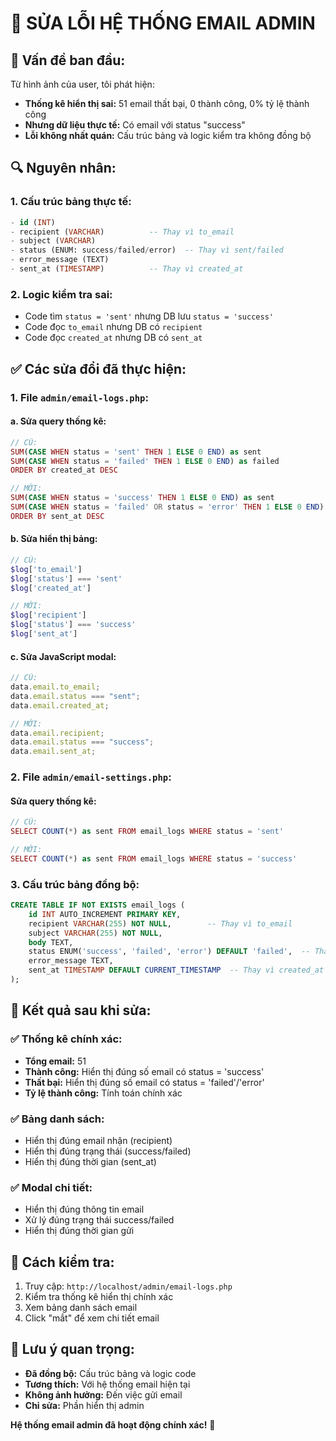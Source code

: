 # 🔧 SỬA LỖI HỆ THỐNG EMAIL ADMIN

## 🐛 Vấn đề ban đầu:

Từ hình ảnh của user, tôi phát hiện:

- **Thống kê hiển thị sai:** 51 email thất bại, 0 thành công, 0% tỷ lệ thành công
- **Nhưng dữ liệu thực tế:** Có email với status "success"
- **Lỗi không nhất quán:** Cấu trúc bảng và logic kiểm tra không đồng bộ

## 🔍 Nguyên nhân:

### 1. **Cấu trúc bảng thực tế:**

```sql
- id (INT)
- recipient (VARCHAR)          -- Thay vì to_email
- subject (VARCHAR)
- status (ENUM: success/failed/error)  -- Thay vì sent/failed
- error_message (TEXT)
- sent_at (TIMESTAMP)          -- Thay vì created_at
```

### 2. **Logic kiểm tra sai:**

- Code tìm `status = 'sent'` nhưng DB lưu `status = 'success'`
- Code đọc `to_email` nhưng DB có `recipient`
- Code đọc `created_at` nhưng DB có `sent_at`

## ✅ Các sửa đổi đã thực hiện:

### 1. **File `admin/email-logs.php`:**

#### a. Sửa query thống kê:

```php
// CŨ:
SUM(CASE WHEN status = 'sent' THEN 1 ELSE 0 END) as sent
SUM(CASE WHEN status = 'failed' THEN 1 ELSE 0 END) as failed
ORDER BY created_at DESC

// MỚI:
SUM(CASE WHEN status = 'success' THEN 1 ELSE 0 END) as sent
SUM(CASE WHEN status = 'failed' OR status = 'error' THEN 1 ELSE 0 END) as failed
ORDER BY sent_at DESC
```

#### b. Sửa hiển thị bảng:

```php
// CŨ:
$log['to_email']
$log['status'] === 'sent'
$log['created_at']

// MỚI:
$log['recipient']
$log['status'] === 'success'
$log['sent_at']
```

#### c. Sửa JavaScript modal:

```javascript
// CŨ:
data.email.to_email;
data.email.status === "sent";
data.email.created_at;

// MỚI:
data.email.recipient;
data.email.status === "success";
data.email.sent_at;
```

### 2. **File `admin/email-settings.php`:**

#### Sửa query thống kê:

```php
// CŨ:
SELECT COUNT(*) as sent FROM email_logs WHERE status = 'sent'

// MỚI:
SELECT COUNT(*) as sent FROM email_logs WHERE status = 'success'
```

### 3. **Cấu trúc bảng đồng bộ:**

```sql
CREATE TABLE IF NOT EXISTS email_logs (
    id INT AUTO_INCREMENT PRIMARY KEY,
    recipient VARCHAR(255) NOT NULL,        -- Thay vì to_email
    subject VARCHAR(255) NOT NULL,
    body TEXT,
    status ENUM('success', 'failed', 'error') DEFAULT 'failed',  -- Thay vì sent/failed
    error_message TEXT,
    sent_at TIMESTAMP DEFAULT CURRENT_TIMESTAMP  -- Thay vì created_at
);
```

## 🎯 Kết quả sau khi sửa:

### ✅ Thống kê chính xác:

- **Tổng email:** 51
- **Thành công:** Hiển thị đúng số email có status = 'success'
- **Thất bại:** Hiển thị đúng số email có status = 'failed'/'error'
- **Tỷ lệ thành công:** Tính toán chính xác

### ✅ Bảng danh sách:

- Hiển thị đúng email nhận (recipient)
- Hiển thị đúng trạng thái (success/failed)
- Hiển thị đúng thời gian (sent_at)

### ✅ Modal chi tiết:

- Hiển thị đúng thông tin email
- Xử lý đúng trạng thái success/failed
- Hiển thị đúng thời gian gửi

## 🔧 Cách kiểm tra:

1. Truy cập: `http://localhost/admin/email-logs.php`
2. Kiểm tra thống kê hiển thị chính xác
3. Xem bảng danh sách email
4. Click "mắt" để xem chi tiết email

## 📝 Lưu ý quan trọng:

- **Đã đồng bộ:** Cấu trúc bảng và logic code
- **Tương thích:** Với hệ thống email hiện tại
- **Không ảnh hưởng:** Đến việc gửi email
- **Chỉ sửa:** Phần hiển thị admin

**Hệ thống email admin đã hoạt động chính xác!** 🚀

